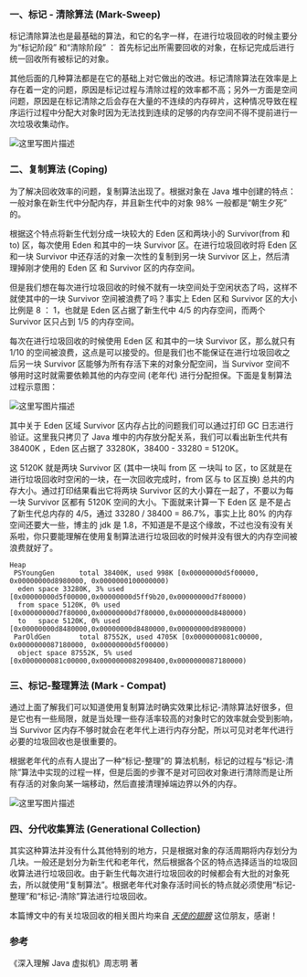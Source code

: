
### 一、标记 - 清除算法 (Mark-Sweep)

标记清除算法也是最基础的算法，和它的名字一样，在进行垃圾回收的时候主要分为“标记阶段” 和“清除阶段” ： 首先标记出所需要回收的对象，在标记完成后进行统一回收所有被标记的对象。

其他后面的几种算法都是在它的基础上对它做出的改进。标记清除算法在效率是上存在着一定的问题，原因是标记过程与清除过程的效率都不高；另外一方面是空间问题，原因是在标记清除之后会存在大量的不连续的内存碎片，这种情况导致在程序运行过程中分配大对象时因为无法找到连续的足够的内存空间不得不提前进行一次垃圾收集动作。

![这里写图片描述 ](http://img.blog.csdn.net/20171205150516407)

### 二、复制算法 (Coping)

为了解决回收效率的问题，复制算法出现了。根据对象在 Java 堆中创建的特点： 一般对象在新生代中分配内存，并且新生代中的对象 98% 一般都是“朝生夕死” 的。

根据这个特点将新生代划分成一块较大的 Eden 区和两块小的 Survivor(from 和 to) 区，每次使用 Eden 和其中的一块 Survivor 区。在进行垃圾回收时将 Eden 区和一块 Survivor 中还存活的对象一次性的复制到另一块 Survivor 区上，然后清理掉刚才使用的 Eden 区 和 Survivor 区的内存空间。

但是我们想在每次进行垃圾回收的时候不就有一块空间处于空闲状态了吗，这样不就使其中的一块 Survivor 空间被浪费了吗？事实上 Eden 区和 Survivor 区的大小比例是 8 ： 1，也就是 Eden 区占据了新生代中 4/5 的内存空间，而两个 Survivor 区只占到 1/5 的内存空间。

每次在进行垃圾回收的时候使用 Eden 区 和其中的一块 Survivor 区，那么就只有 1/10 的空间被浪费，这点是可以接受的。但是我们也不能保证在进行垃圾回收之后另一块 Survivor 区能够为所有存活下来的对象分配空间，当 Survivor 空间不够用时这时就需要依赖其他的内存空间 (老年代) 进行分配担保。下面是复制算法过程示意图：

![这里写图片描述 ](http://img.blog.csdn.net/20171205153315522)

其中关于 Eden 区域 Survivor 区内存占比的问题我们可以通过打印 GC 日志进行验证。这里我只拷贝了 Java 堆中的内存放分配关系，我们可以看出新生代共有 38400K ，Eden 区占据了 33280K，38400 - 33280 = 5120K。

这 5120K 就是两块 Survivor 区 (其中一块叫 from 区 一块叫 to 区，to 区就是在进行垃圾回收时空闲的一块，在一次回收完成时，from 区与 to 区互换) 总共的内存大小。通过打印结果看出它将两块 Survivor 区的大小算在一起了，不要以为每一块 Survivor 区都有 5120K 空间的大小。下面就来计算一下 Eden 区 是不是占了新生代总内存的 4/5，通过 33280 / 38400 = 86.7%，事实上比 80% 的内存空间还要大一些，博主的 jdk 是 1.8，不知道是不是这个缘故，不过也没有没有关系啦，你只要能理解在使用复制算法进行垃圾回收的时候并没有很大的内存空间被浪费就好了。

```
Heap
 PSYoungGen      total 38400K, used 998K [0x00000000d5f00000, 0x00000000d8980000, 0x0000000100000000)
  eden space 33280K, 3% used [0x00000000d5f00000,0x00000000d5ff9b20,0x00000000d7f80000)
  from space 5120K, 0% used [0x00000000d7f80000,0x00000000d7f80000,0x00000000d8480000)
  to   space 5120K, 0% used [0x00000000d8480000,0x00000000d8480000,0x00000000d8980000)
 ParOldGen       total 87552K, used 4705K [0x0000000081c00000, 0x0000000087180000, 0x00000000d5f00000)
  object space 87552K, 5% used [0x0000000081c00000,0x0000000082098400,0x0000000087180000)
```
### 三、标记-整理算法 (Mark - Compat)
通过上面了解我们可以知道使用复制算法时确实效果比标记-清除算法好很多，但是它也有一些局限，就是当处理一些存活率较高的对象时它的效率就会受到影响，当 Survivor 区内存不够时就会在老年代上进行内存分配，所以可见对老年代进行必要的垃圾回收也是很重要的。

根据老年代的点有人提出了一种“标记-整理”的 算法机制，标记的过程与“标记-清除”算法中实现的过程一样，但是后面的步骤不是对可回收对象进行清除而是让所有存活的对象向某一端移动，然后直接清理掉端边界以外的内存。

![这里写图片描述 ](http://img.blog.csdn.net/20171205155450186)

### 四、分代收集算法 (Generational Collection)

其实这种算法并没有什么其他特别的地方，只是根据对象的存活周期将内存划分为几块。一般还是划分为新生代和老年代，然后根据各个区的特点选择适当的垃圾回收算法进行垃圾回收。由于新生代每次进行垃圾回收的时候都会有大批的对象死去，所以就使用“复制算法”。根据老年代对象存活时间长的特点就必须使用“标记-整理”和“标记-清除”算法进行垃圾回收。

本篇博文中的有关垃圾回收的相关图片均来自 [$天使的翅膀$](http://www.cnblogs.com/zhuyuewei/p/7263735.html)  这位朋友，感谢！

### 参考

《深入理解 Java 虚拟机》周志明 著 